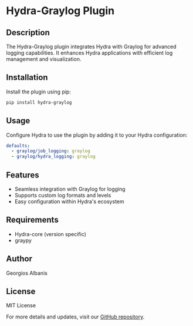 # Hydra-Graylog Plugin

## Description
The Hydra-Graylog plugin integrates Hydra with Graylog for advanced logging capabilities. It enhances Hydra applications with efficient log management and visualization.

## Installation
Install the plugin using pip:
```bash
pip install hydra-graylog
```

## Usage
Configure Hydra to use the plugin by adding it to your Hydra configuration:
```yaml
defaults:
  - graylog/job_logging: graylog
  - graylog/hydra_logging: graylog
```

## Features
- Seamless integration with Graylog for logging
- Supports custom log formats and levels
- Easy configuration within Hydra's ecosystem

## Requirements
- Hydra-core (version specific)
- graypy

## Author
Georgios Albanis

## License
MIT License

For more details and updates, visit our [GitHub repository](https://github.com/ai-in-motion/moai).